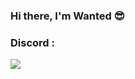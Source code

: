 ### Hi there, I'm Wanted 😎


### Discord :
[![](https://discord.c99.nl/widget/theme-4/717282136075534337.png)](https://www.youtube.com/watch?v=dQw4w9WgXcQ)




